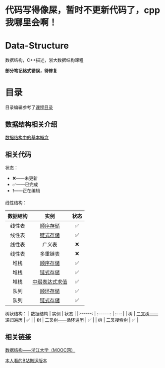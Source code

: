 # 代码写得像屎，暂时不更新代码了，cpp我哪里会啊！
# Data-Structure
数据结构，C++描述，浙大数据结构课程

**部分笔记格式错误，待修复**

# 目录
目录编辑参考了[课程目录](https://www.icourse163.org/course/ZJU-93001)

## 数据结构相关介绍

[数据结构中的基本概念](https://github.com/Wishrem/Data-Structure/blob/main/Introduce/note.md)

## 相关代码



状态：

- ❌——未更新
- ✅——已完成
- ❗️——正在编辑



线性结构：


| 数据结构 |   实例   | 状态 |
|:------: | :------: | :--: |
|  线性表  | [顺序存储](https://github.com/Wishrem/Data-Structure/blob/main/Linear/List/List.cpp) | ✅ |
|  线性表  | [链式存储](https://github.com/Wishrem/Data-Structure/blob/main/Linear/List/LinkedL.cpp) | ✅ |
|  线性表  | 广义表 |  ❌  |
|  线性表  | 多重链表 | ❌ |
| 堆栈 | [顺序存储](https://github.com/Wishrem/Data-Structure/blob/main/Linear/Stack/Stack.cpp) | ✅ |
| 堆栈 | [链式存储](https://github.com/Wishrem/Data-Structure/blob/main/Linear/Stack/LinkedS.cpp) | ✅ |
|   堆栈   | [中缀表达式求值](https://github.com/Wishrem/Data-Structure/blob/main/Linear/Stack/Calc.cpp) |  ✅  |
|   队列   | [顺环存储](https://github.com/Wishrem/Data-Structure/blob/main/Linear/Queue/LoopQ.cpp) |  ✅   |
|   队列   | [链式存储](https://github.com/Wishrem/Data-Structure/blob/main/Linear/Queue/LinkedQ.cpp) |  ✅   |


树状结构：
| 数据结构 |   实例   | 状态 |
|:------: | :------: | :--: |
|  树  | [二叉树——递归遍历](https://github.com/Wishrem/Data-Structure/blob/main/Tree/BinTree/BinTree1.cpp) | ✅ |
|  树  | [二叉树——循环遍历](https://github.com/Wishrem/Data-Structure/blob/main/Tree/BinTree/BinTree2.cpp) | ✅ |
|  树  | [二叉搜索树](https://github.com/Wishrem/Data-Structure/blob/main/Tree/BinTree/BinSearchTree.cpp) | ✅ |

## 相关链接

[数据结构——浙江大学（MOOC网）](https://www.icourse163.org/course/ZJU-93001)

[本人看的B站搬运版本](https://www.bilibili.com/video/BV1Kb41127fT)

